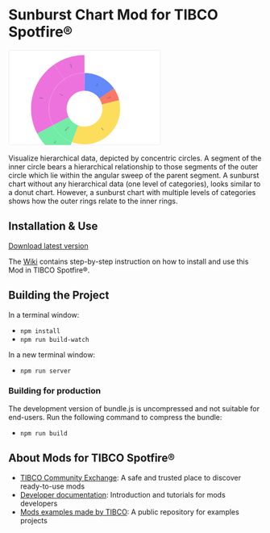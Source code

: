 # Sunburst Chart Mod for TIBCO Spotfire®

<img src="assets/sunburst.png" width="60%"/>

Visualize hierarchical data, depicted by concentric circles. A segment of the inner circle bears a hierarchical relationship to those segments of the outer circle which lie within the angular sweep of the parent segment.
A sunburst chart without any hierarchical data (one level of categories), looks similar to a donut chart. However, a sunburst chart with multiple levels of categories shows how the outer rings relate to the inner rings.

## Installation & Use

[Download latest version](https://github.com/TIBCOSoftware/spotfire-mod-sunburst/releases)

The [Wiki](https://github.com/TIBCOSoftware/spotfire-mod-sunburst/wiki) contains step-by-step instruction on how to install and use this Mod in TIBCO Spotfire®.

## Building the Project

In a terminal window:
- `npm install`
- `npm run build-watch`

In a new terminal window:
- `npm run server`

### Building for production

The development version of bundle.js is uncompressed and not suitable for end-users. Run the following command to compress the bundle:
- `npm run build`

## About Mods for TIBCO Spotfire®
-   [TIBCO Community Exchange](https://community.tibco.com/s/global-search/%40uri#q=mod%20for%20tibco%20spotfire&t=Exchange&sort=date%20descending): A safe and trusted place to discover ready-to-use mods
-   [Developer documentation](https://tibcosoftware.github.io/spotfire-mods/docs/): Introduction and tutorials for mods developers
-   [Mods examples made by TIBCO](https://github.com/TIBCOSoftware/spotfire-mods/releases/latest): A public repository for examples projects
